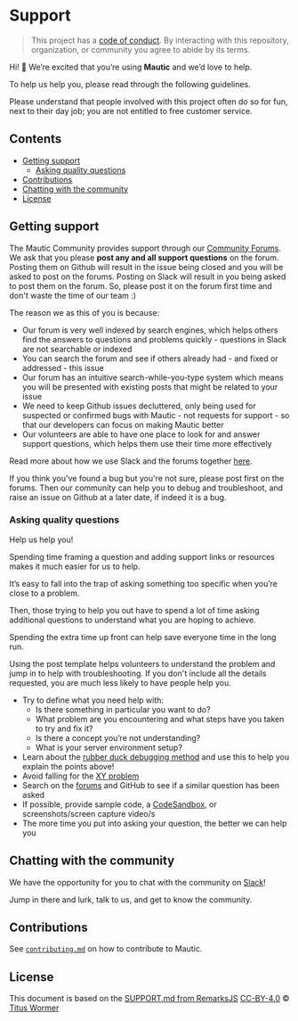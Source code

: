 # Support

> This project has a [code of conduct][coc].
> By interacting with this repository, organization, or community you agree to abide by its terms.

Hi!  👋
We’re excited that you’re using **Mautic** and we’d love to help.

To help us help you, please read through the following guidelines.

Please understand that people involved with this project often do so for fun, next to their day job; you are not entitled to free customer service.

## Contents

*   [Getting support](#getting-support)
    *   [Asking quality questions](#asking-quality-questions)
*   [Contributions](#contributions)
*   [Chatting with the community](#chatting-with-the-community)
*   [License](#license)

## Getting support

The Mautic Community provides support through our [Community Forums][forums]. We ask that you please **post any and all support questions** on the forum.  Posting them on Github will result in the issue being closed and you will be asked to post on the forums. Posting on Slack will result in you being asked to post them on the forum.  So, please post it on the forum first time and don't waste the time of our team :)

The reason we as this of you is because:

* Our forum is very well indexed by search engines, which helps others find the answers to questions and problems quickly - questions in Slack are not searchable or indexed
* You can search the forum and see if others already had - and fixed or addressed - this issue
* Our forum has an intuitive search-while-you-type system which means you will be presented with existing posts that might be related to your issue
* We need to keep Github issues decluttered, only being used for suspected or confirmed bugs with Mautic - not requests for support - so that our developers can focus on making Mautic better
* Our volunteers are able to have one place to look for and answer support questions, which helps them use their time more effectively

Read more about how we use Slack and the forums together [here][slack-forums].

If you think you've found a bug but you're not sure, please post first on the forums. Then our community can help you to debug and troubleshoot, and raise an issue on Github at a later date, if indeed it is a bug. 

### Asking quality questions

Help us help you!

Spending time framing a question and adding support links or resources makes it much easier for us to help.

It’s easy to fall into the trap of asking something too specific when you’re close to a problem.

Then, those trying to help you out have to spend a lot of time asking additional questions to understand what you are hoping to achieve.

Spending the extra time up front can help save everyone time in the long run.

Using the post template helps volunteers to understand the problem and jump in to help with troubleshooting. If you don't include all the details requested, you are much less likely to have people help you.

*   Try to define what you need help with:
    *   Is there something in particular you want to do?
    *   What problem are you encountering and what steps have you taken to try and fix it?
    *   Is there a concept you’re not understanding?
    *   What is your server environment setup? 
*   Learn about the [rubber duck debugging method][rubberduck] and use this to help you explain the points above!
*   Avoid falling for the [XY problem][xy]
*   Search on the [forums][forums] and GitHub to see if a similar question has been asked
*   If possible, provide sample code, a [CodeSandbox][codesandbox], or screenshots/screen capture video/s
*   The more time you put into asking your question, the better we can help you

## Chatting with the community

We have the opportunity for you to chat with the community on [Slack][chat]!

Jump in there and lurk, talk to us, and get to know the community.

## Contributions

See [`contributing.md`][contributing] on how to contribute to Mautic.

## License

This document is based on the [SUPPORT.md from RemarksJS][supportmd] [CC-BY-4.0][license] © [Titus Wormer][author]

<!-- Definitions -->

[license]: https://creativecommons.org/licenses/by/4.0/

[author]: https://wooorm.com

[coc]: https://github.com/mautic/mautic/blob/staging/code-of-conduct.md

[forums]: <https://forum.mautic.org>

[slack-forums]: <https://forum.mautic.org/t/using-the-community-forums-with-slack/12011>

[rubberduck]: https://rubberduckdebugging.com

[xy]: https://meta.stackexchange.com/questions/66377/what-is-the-xy-problem/66378#66378

[codesandbox]: https://codesandbox.io

[chat]: https://mautic.org/slack

[contributing]: contributing.md

[supportmd]: <https://github.com/remarkjs/.github/blob/main/support.md>